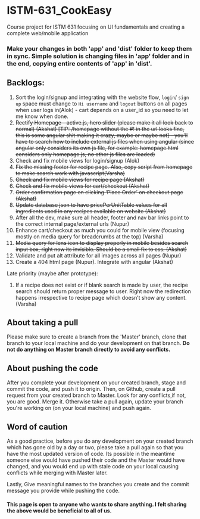 # ISTM-631_CookEasy
Course project for ISTM 631 focusing on UI fundamentals and creating a complete web/mobile application

### Make your changes in both 'app' and 'dist' folder to keep them in sync. Simple solution is changing files in 'app' folder and in the end, copying entire contents of 'app' in 'dist'.

## Backlogs:
1. Sort the login/signup and integrating with the website flow, `login`/ `sign up` space must change to `Hi username` and `logout` buttons on all pages when user logs in(Alok) - cart depends on a user_id so you need to let me know when done.
2. ~~Rectify Homepage - active.js, hero slider (please make it all look back to normal) (Akshat) [TIP: /homepage without the #! in the url looks fine, this is some angular shit making it crazy, maybe or maybe not] - you'll have to search how to include external js files when using angular (since angular only considers its own js file, for example: homepage.html considers only homepage.js, no other js files are loaded)~~
3. Check and fix mobile views for login/signup (Alok)
4. ~~Fix the missing footer for recipe page. Also, copy script from homepage to make search work with javascript(Varsha)~~
5. ~~Check and fix mobile views for recipe page (Akshat)~~
6. ~~Check and fix mobile views for cart/checkout (Akshat)~~
7. ~~Order confirmation page on clicking ‘Place Order’ on checkout page (Akshat)~~
8. ~~Update database json to have pricePerUnitTable values for all ingredients used in any recipes available on website (Akshat)~~
9. After all the dev, make sure all header, footer and nav bar links point to the correct internal page/external urls (Nupur)
10. Enhance cart/checkout as much you could for mobile view (focusing mostly on media query for breadcrumbs at the top) (Varsha)
11. ~~Media query for lens icon to display properly in mobile besides search input box, right now its invisible. Should be a small fix to css. (Akshat)~~
12. Validate and put alt attribute for all images across all pages (Nupur)
13. Create a 404 html page (Nupur). Integrate with angular (Akshat)

Late priority (maybe after prototype):
1. If a recipe does not exist or if blank search is made by user, the recipe search should return proper message to user. Right now the redirection happens irrespective to recipe page which doesn’t show any content. (Varsha)

## About taking a pull
Please make sure to create a branch from the 'Master' branch, clone that branch to your local machine and do your development on that branch. **Do not do anything on Master branch directly to avoid any conflicts.**

## About pushing the code
After you complete your development on your created branch, stage and commit the code, and push it to origin. Then, on Github, create a pull request from your created branch to Master. Look for any conflicts,if not, you are good. Merge it. Otherwise take a pull again, update your branch you're working on (on your local machine) and push again. 

## Word of caution 
As a good practice, before you do any development on your created branch which has gone old by a day or two, please take a pull again so that you have the most updated version of code. Its possible in the meantime someone else would have pushed their code and the Master would have changed, and you would end up with stale code on your local causing conflicts while merging with Master later.

Lastly, Give meaningful names to the branches you create and the commit message you provide while pushing the code.

#### This page is open to anyone who wants to share anything. I felt sharing the above would be beneficial to all of us.



